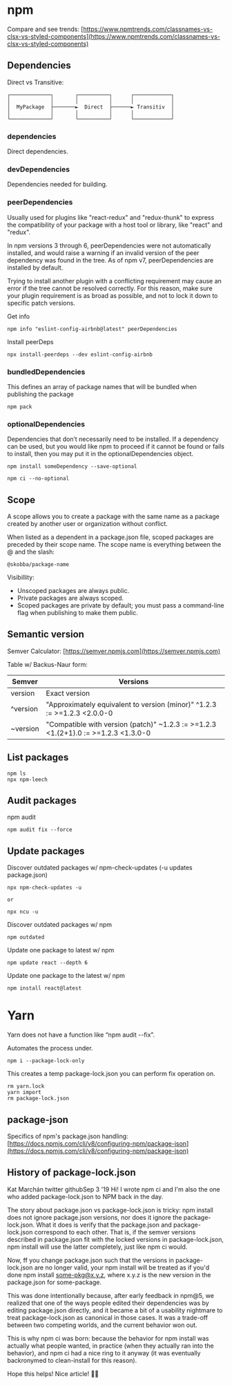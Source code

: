 # npm
Compare and see trends: [https://www.npmtrends.com/classnames-vs-clsx-vs-styled-components](https://www.npmtrends.com/classnames-vs-clsx-vs-styled-components)

## Dependencies
Direct vs Transitive:
```
┌─────────────┐       ┌──────────┐      ┌────────────┐
│             │       │          │      │            │
│  MyPackage  ├───────►  Direct  ├──────► Transitiv  │
│             │       │          │      │            │
└─────────────┘       └──────────┘      └────────────┘
```
### dependencies
Direct dependencies.

### devDependencies
Dependencies needed for building.

### peerDependencies
Usually used for plugins like "react-redux" and "redux-thunk" to express the compatibility of your package with a host tool or library, like "react" and "redux".

In npm versions 3 through 6, peerDependencies were not automatically installed, and would raise a warning if an invalid version of the peer dependency was found in the tree. As of npm v7, peerDependencies are installed by default.

Trying to install another plugin with a conflicting requirement may cause an error if the tree cannot be resolved correctly. For this reason, make sure your plugin requirement is as broad as possible, and not to lock it down to specific patch versions.

Get info

    npm info "eslint-config-airbnb@latest" peerDependencies

Install peerDeps

    npx install-peerdeps --dev eslint-config-airbnb

### bundledDependencies
This defines an array of package names that will be bundled when publishing the package

    npm pack

### optionalDependencies
Dependencies that don’t necessarily need to be installed. If a dependency can be used, but you would like npm to proceed if it cannot be found or fails to install, then you may put it in the optionalDependencies object.

    npm install someDependency --save-optional

    npm ci --no-optional


## Scope
A scope allows you to create a package with the same name as a package created by another user or organization without conflict.

When listed as a dependent in a package.json file, scoped packages are preceded by their scope name. The scope name is everything between the @ and the slash:

    @skobba/package-name

Visibillity:
* Unscoped packages are always public.
* Private packages are always scoped.
* Scoped packages are private by default; you must pass a command-line flag when publishing to make them public.

## Semantic version
Semver Calculator: [https://semver.npmjs.com](https://semver.npmjs.com)

Table w/ Backus-Naur form:

| Semver        | Versions      |
| ------------- |-------------|
| version      | Exact version |
|^version|"Approximately equivalent to version (minor)" ^1.2.3 := >=1.2.3 <2.0.0-0|
|~version|"Compatible with version (patch)" ~1.2.3 := >=1.2.3 <1.(2+1).0 := >=1.2.3 <1.3.0-0|

## List packages
    npm ls
    npx npm-leech

## Audit packages
npm audit
```
npm audit fix --force
```

## Update packages
Discover outdated packages w/ npm-check-updates (-u updates package.json)
```
npx npm-check-updates -u

or 

npx ncu -u
```

Discover outdated packages w/ npm
```
npm outdated
```

Update one package to latest w/ npm
```
npm update react --depth 6
```

Update one package to the latest w/ npm
```
npm install react@latest
```

# Yarn
Yarn does not have a function like “npm audit --fix”.

Automates the process under.
```
npm i --package-lock-only
```

This creates a temp package-lock.json you can perform fix operation on.
```
rm yarn.lock
yarn import
rm package-lock.json
```

## package-json
Specifics of npm's package.json handling: [https://docs.npmjs.com/cli/v8/configuring-npm/package-json](https://docs.npmjs.com/cli/v8/configuring-npm/package-json)

## History of package-lock.json
Kat Marchán
twitter
githubSep 3 '19
Hi! I wrote npm ci and I'm also the one who added package-lock.json to NPM back in the day.

The story about package.json vs package-lock.json is tricky: npm install does not ignore package.json versions, nor does it ignore the package-lock.json. What it does is verify that the package.json and package-lock.json correspond to each other. That is, if the semver versions described in package.json fit with the locked versions in package-lock.json, npm install will use the latter completely, just like npm ci would.

Now, ff you change package.json such that the versions in package-lock.json are no longer valid, your npm install will be treated as if you'd done npm install some-pkg@x.y.z, where x.y.z is the new version in the package.json for some-package.

This was done intentionally because, after early feedback in npm@5, we realized that one of the ways people edited their dependencies was by editing package.json directly, and it became a bit of a usability nightmare to treat package-lock.json as canonical in those cases. It was a trade-off between two competing worlds, and the current behavior won out.

This is why npm ci was born: because the behavior for npm install was actually what people wanted, in practice (when they actually ran into the behavior), and npm ci had a nice ring to it anyway (it was eventually backronymed to clean-install for this reason).

Hope this helps! Nice article! 👍🏼
